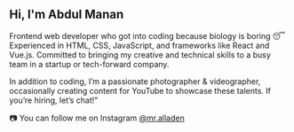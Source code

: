 ## Hi, I'm Abdul Manan

Frontend web developer who got into coding because biology is boring 😴
Experienced in HTML, CSS, JavaScript, and frameworks like React and Vue.js. 
Committed to bringing my creative and technical skills to a busy team in a startup or tech-forward company. 

In addition to coding, I’m a passionate photographer & videographer, occasionally creating content for YouTube to showcase these talents. 
If you’re hiring, let’s chat!”

📷 You can follow me on Instagram [@mr.alladen](https://www.instagram.com/mr.alladen/)

<!--
**abdulmananch/abdulmananch** is a ✨ _special_ ✨ repository because its `README.md` (this file) appears on your GitHub profile.

Here are some ideas to get you started:

- 🔭 I’m currently working on ...
- 🌱 I’m currently learning ...
- 👯 I’m looking to collaborate on ...
- 🤔 I’m looking for help with ...
- 💬 Ask me about ...
- 📫 How to reach me: ...
- 😄 Pronouns: ...
- ⚡ Fun fact: ...
-->
